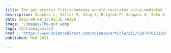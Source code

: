 ```yaml
---
title: The gut protist Tritrichomonas arnold restrains virus-mediated loss of oral tolerance by modulating dietary antigen-presenting dendritic cells
description: Sanchez L, Siller M, Zeng Y, Brigleb P, Sangani K, Soto A, Engl C, Laughlin C, Mohit Rana, Kraak L, Pandey S, Bender M, Fitzgerald B, Hedden L, Fiske K, Taylor G, Wright A, Mehta I, Rahman S*, Galipeau H, Mullett S, Gelhaus S, Watkins S, Bercik P, Nice T, Jabri B, Meisel M, Das J8, Dermody T, Verdú E,  Hinterleitner R
date: 2023-08-08 15:01:35 +0300
image: '/images/The-gut.webp'
tags: [Antibodyomics]
href : 'https://www.sciencedirect.com/science/article/pii/S1074761323002790?via%3Dihub'
published: Med 2021

---
```

